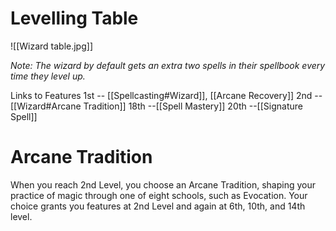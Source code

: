 # Levelling Table

![[Wizard table.jpg]]

*Note: The wizard by default gets an extra two spells in their spellbook every time they level up.*

Links to Features
1st -- [[Spellcasting#Wizard]], [[Arcane Recovery]]
2nd	 -- [[Wizard#Arcane Tradition]]
18th --[[Spell Mastery]]
20th --[[Signature Spell]]


# Arcane Tradition

When you reach 2nd Level, you choose an Arcane Tradition, shaping your practice of magic through one of eight schools, such as Evocation. Your choice grants you features at 2nd Level and again at 6th, 10th, and 14th level.